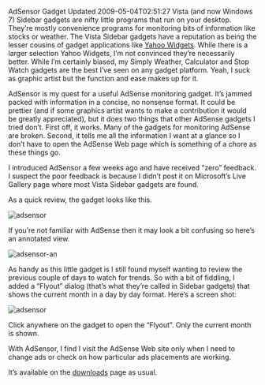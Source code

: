AdSensor Gadget Updated
2009-05-04T02:51:27
Vista (and now Windows 7) Sidebar gadgets are nifty little programs that run on your desktop. They’re mostly convenience programs for monitoring bits of information like stocks or weather. The Vista Sidebar gadgets have a reputation as being the lesser cousins of gadget applications like [Yahoo Widgets](http://widgets.yahoo.com/). While there is a larger selection Yahoo Widgets, I’m not convinced they’re necessarily better. While I’m certainly biased, my Simply Weather, Calculator and Stop Watch gadgets are the best I’ve seen on any gadget platform. Yeah, I suck as graphic artist but the function and ease makes up for it.

AdSensor is my quest for a useful AdSense monitoring gadget. It’s jammed packed with information in a concise, no nonsense format. It could be prettier (and if some graphics artist wants to make a contribution it would be greatly appreciated), but it does two things that other AdSense gadgets I tried don’t. First off, it works. Many of the gadgets for monitoring AdSense are broken. Second, it tells me all the information I want at a glance so I don’t have to open the AdSense Web page which is something of a chore as these things go.

I introduced AdSensor a few weeks ago and have received “zero” feedback. I suspect the poor feedback is because I didn’t post it on Microsoft’s Live Gallery page where most Vista Sidebar gadgets are found.

As a quick review, the gadget looks like this.

![adsensor](http://az667460.vo.msecnd.net/cdn/images/blog/AdsensorAGoogleAdSenseGadgetthatactually_8F79/adsensor.png)

If you’re not familiar with AdSense then it may look a bit confusing so here’s an annotated view.

![adsensor-an](http://az667460.vo.msecnd.net/cdn/images/blog/AdsensorAGoogleAdSenseGadgetthatactually_8F79/adsensoran.png)

As handy as this little gadget is I still found myself wanting to review the previous couple of days to watch for trends. So with a bit of fiddling, I added a “Flyout” dialog (that’s what they’re called in Sidebar gadgets) that shows the current month in a day by day format. Here’s a screen shot:

![adsensor](http://az667460.vo.msecnd.net/cdn/images/blog/AdSensorGadgetUpdated_122F6/adsensor.png)

Click anywhere on the gadget to open the “Flyout”. Only the current month is shown.

With AdSensor, I find I visit the AdSense Web site only when I need to change ads or check on how particular ads placements are working.

It’s available on the [downloads](/downloads) page as usual.
